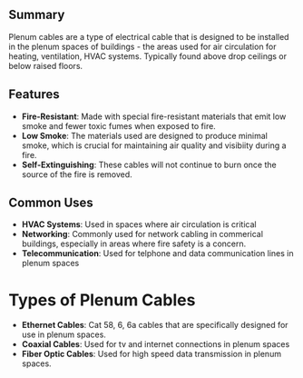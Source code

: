 ## Summary
Plenum cables are a type of electrical cable that is designed to be installed in the plenum spaces of buildings - the areas  used for air circulation for heating, ventilation, HVAC systems. Typically found above drop ceilings or below raised floors.

## Features
- **Fire-Resistant**: Made with special fire-resistant materials that emit low smoke and fewer toxic fumes when exposed to fire.
- **Low Smoke**: The materials used are designed to produce minimal smoke, which is crucial for maintaining air quality and visibiity during a fire.
- **Self-Extinguishing**: These cables will not continue to burn once the source of the fire is removed.

## Common Uses
- **HVAC  Systems**: Used in spaces where air circulation is critical
- **Networking**: Commonly used for network cabling in commerical buildings, especially in areas where fire safety is a concern.
- **Telecommunication**: Used for telphone and data communication lines  in plenum spaces

# Types of Plenum Cables
- **Ethernet Cables**: Cat 58, 6, 6a cables that are specifically designed for use in plenum spaces.
- **Coaxial Cables**: Used for tv and internet connections in plenum spaces
- **Fiber Optic Cables**: Used for high speed data transmission in plenum spaces.